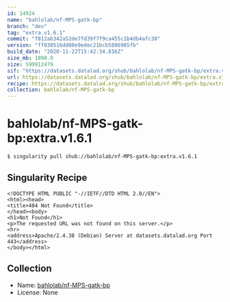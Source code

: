 ```yaml
---
id: 14924
name: "bahlolab/nf-MPS-gatk-bp"
branch: "dev"
tag: "extra.v1.6.1"
commit: "f812ab342a52de7fd39f7f9ca455c1b4db4afc38"
version: "ff030516dd80e9edec21bcb5886985fb"
build_date: "2020-11-22T15:42:34.816Z"
size_mb: 1890.0
size: 599912479
sif: "https://datasets.datalad.org/shub/bahlolab/nf-MPS-gatk-bp/extra.v1.6.1/2020-11-22-f812ab34-ff030516/ff030516dd80e9edec21bcb5886985fb.sif"
url: https://datasets.datalad.org/shub/bahlolab/nf-MPS-gatk-bp/extra.v1.6.1/2020-11-22-f812ab34-ff030516/
recipe: https://datasets.datalad.org/shub/bahlolab/nf-MPS-gatk-bp/extra.v1.6.1/2020-11-22-f812ab34-ff030516/Singularity
collection: bahlolab/nf-MPS-gatk-bp
---
```


# bahlolab/nf-MPS-gatk-bp:extra.v1.6.1

```bash
$ singularity pull shub://bahlolab/nf-MPS-gatk-bp:extra.v1.6.1
```

## Singularity Recipe

```singularity
<!DOCTYPE HTML PUBLIC "-//IETF//DTD HTML 2.0//EN">
<html><head>
<title>404 Not Found</title>
</head><body>
<h1>Not Found</h1>
<p>The requested URL was not found on this server.</p>
<hr>
<address>Apache/2.4.38 (Debian) Server at datasets.datalad.org Port 443</address>
</body></html>
```

## Collection

 - Name: [bahlolab/nf-MPS-gatk-bp](https://github.com/bahlolab/nf-MPS-gatk-bp)
 - License: None

